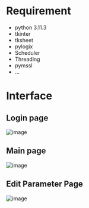 # Requirement

* python 3.11.3
* tkinter
* tksheet
* pylogix
* Scheduler
* Threading
* pymssl
* ...
  
# Interface

## Login page
![image](https://github.com/DatMinhLeChon/CE_GUI/assets/93373784/09648b41-b345-4cbe-a6b1-32b762067086)

## Main page 
![image](https://github.com/DatMinhLeChon/CE_P3.GUI/assets/93373784/6e40dfde-e85e-4d32-8a73-af7619054dee)

## Edit Parameter Page

![image](https://github.com/DatMinhLeChon/CE_P3.GUI/assets/93373784/f3ef7b80-0157-47d9-af5e-c76e5321f970)

